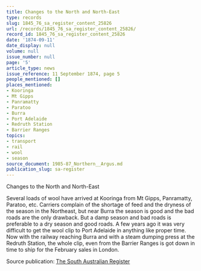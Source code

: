 ```yaml
---
title: Changes to the North and North-East
type: records
slug: 1845_76_sa_register_content_25826
url: /records/1845_76_sa_register_content_25826/
record_id: 1845_76_sa_register_content_25826
date: '1874-09-11'
date_display: null
volume: null
issue_number: null
page: '5'
article_type: news
issue_reference: 11 September 1874, page 5
people_mentioned: []
places_mentioned:
- Kooringa
- Mt Gipps
- Panramatty
- Paratoo
- Burra
- Port Adelaide
- Redruth Station
- Barrier Ranges
topics:
- transport
- rail
- wool
- season
source_document: 1985-87_Northern__Argus.md
publication_slug: sa-register
---
```


Changes to the North and North-East

Several loads of wool have arrived at Kooringa from Mt Gipps, Panramatty, Paratoo, etc.  Carriers complain of the shortage of feed and the dryness of the season in the Northeast, but near Burra the season is good and the bad roads are the only drawback.  But a damp season and bad roads is preferable to a dry season and good roads.  A few years ago it was very difficult to get the wool clip to Port Adelaide in anything like proper time.  Now with the railway reaching Burra and with a steam dumping press at the Redruth Station, the whole clip, even from the Barrier Ranges is got down in time to ship for the February sales in London.

Source publication: [The South Australian Register](/publications/sa-register/)
